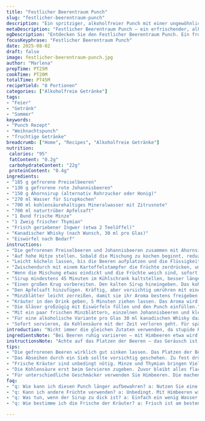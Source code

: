 ```yaml
---
title: "Festlicher Beerentraum Punch"
slug: "festlicher-beerentraum-punch"
description: "Ein spritziger, alkoholfreier Punch mit einer ungewöhnlichen Kombination aus gefrorenen Preiselbeeren und roten Johannisbeeren, verfeinert mit Ahornsirup und Ingwer. Kohlensäure sorgt für leichte Frische, während frische Kräuter nicht nur dekorieren, sondern ihre Aromen in das Getränk abgeben. Optional ein Schuss kanadischer Whisky für Erwachsene. Perfekt für Feiertage, wenn man was Fruchtig-Säuerliches will, das nicht zu süß wirkt und Temperaturtipps zum Kühlen und Servieren beinhaltet."
metaDescription: "Festlicher Beerentraum Punch – ein erfrischender, alkoholfreier Punch mit Preiselbeeren und Ingwer, perfekt für feierliche Anlässe und geselliges Beisammensein."
ogDescription: "Entdecken Sie den Festlicher Beerentraum Punch. Ein fruchtiger Genuss mit Preiselbeeren, Johannisbeeren und einem Hauch von Ingwer."
focusKeyphrase: "Festlicher Beerentraum Punch"
date: 2025-08-02
draft: false
image: festlicher-beerentraum-punch.jpg
author: "Marlena"
prepTime: PT25M
cookTime: PT20M
totalTime: PT45M
recipeYield: "8 Portionen"
categories: ["Alkoholfreie Getränke"]
tags:
- "Feier"
- "Getränk"
- "Sommer"
keywords:
- "Punch Rezept"
- "Weihnachtspunch"
- "fruchtige Getränke"
breadcrumb: ["Home", "Recipes", "Alkoholfreie Getränke"]
nutrition: 
 calories: "95"
 fatContent: "0.2g"
 carbohydrateContent: "22g"
 proteinContent: "0.4g"
ingredients:
- "185 g gefrorene Preiselbeeren"
- "130 g gefrorene rote Johannisbeeren"
- "150 g Ahornsirup (alternativ Rohrzucker oder Honig)"
- "270 ml Wasser für Sirupkochen"
- "700 ml kohlensäurehaltiges Mineralwasser mit Zitrusnote"
- "700 ml naturtrüber Apfelsaft"
- "1 Bund frische Minze"
- "1 Zweig frischer Thymian"
- "Frisch geriebener Ingwer (etwa 2 Teelöffel)"
- "Kanadischer Whisky (nach Wunsch, 30 ml pro Glas)"
- "Eiswürfel nach Bedarf"
instructions:
- "Die gefrorenen Preiselbeeren und Johannisbeeren zusammen mit Ahornsirup, Ingwer und 270 ml Wasser in einen kleinen Topf geben."
- "Auf hohe Hitze stellen. Sobald die Mischung zu kochen beginnt, reduziert die Hitze auf mittlere Stufe."
- "Leicht köcheln lassen, bis die Beeren aufplatzen und die Flüssigkeit sich rosa färbt. Das Geräusch des Platzen der Beeren ist ein guter Hinweis; dauert etwa 18 Minuten, je nach Herd."
- "Zwischendurch mit einem Kartoffelstampfer die Früchte zerdrücken, um den Saft besser zu extrahieren. Nicht übertreiben, damit sich nicht zu viele Kerne lösen."
- "Wenn die Mischung etwas eindickt und die Früchte weich sind, sofort vom Herd nehmen. Durch ein feines Sieb gießen, aber nicht zu stark pressen, sonst wird der Sirup trüb und bitter."
- "Sirup mindestens 45 Minuten im Kühlschrank kaltstellen, besser länger. Kalt muss er sein, sonst schluckt die Kohlensäure zu sehr die Frische."
- "Einen großen Krug vorbereiten. Den kalten Sirup hineingeben. Das kohlensäurehaltige Mineralwasser langsam eingießen, damit die Bläschen erhalten bleiben."
- "Den Apfelsaft hinzufügen. Kräftig, aber vorsichtig umrühren mit einem Holzlöffel – nicht schräg und auch nicht zu wild, Kohlensäure geht sonst verloren."
- "Minzblätter leicht zerreißen, damit sie ihr Aroma bestens freigeben. Ebenso die Thymianzweige."
- "Kräuter in den Drink geben, 5 Minuten ziehen lassen. Das Aroma wird dezent, nicht dominant. Sofort die Zweige entfernen, sonst wird der Punch bitter."
- "Die Gläser großzügig mit Eiswürfeln füllen und den Punch einfüllen."
- "Mit ein paar frischen Minzblättern, einzelnen Johannisbeeren und kleinen Zweigen Thymian garnieren."
- "Für eine alkoholische Variante pro Glas 30 ml kanadischen Whisky dazugeben. Nicht in den Krug mischen, um die Option offen zu halten."
- "Sofort servieren, da Kohlensäure mit der Zeit verloren geht. Für spätere Verwendung Eis im Glas weglassen, sonst wird der Punch zu verwässert."
introduction: "Nicht immer die gleichen Zutaten verwenden, da stupide Rezepte langweilig sind. Preiselbeeren sind eine fantastische Alternative zu klassischen Cranberries, bringen mehr Säure und weniger überzuckert. Rote Johannisbeeren bringen eine schöne Textur und Farbe, habe ich oft eingesetzt, danach sieht das Getränk nicht so eintönig aus. Ingwer habe ich hinzugefügt, weil die Würze Wärme bringt und gegen den kalten Winter anarbeitet, habe ich aus einer spontanen Laune heraus gemacht. Die Kohlensäure mit Zitronennote habe ich gewählt statt gewöhnlichem Soda, das bringt eine leichte Frische. Ahornsirup anstelle von Rohzucker ist nicht nur leichter beim Magen, sondern ergibt auch eine angenehm herbe Süße, passt sehr gut zu den herben Beeren. Als Kräuter empfehle ich Minze, die immer wirkt, und Thymian für das würzige Unterholz, Rosmarin habe ich weggelassen, da er schnell zu dominant wird. Die Kräuter wirklich nur kurz ziehen lassen, sonst wird es schnell bitter und schwer zu trinken. Wer nicht alkoholisch will, braucht trotzdem das würzige Aroma – Whisky dazu? Fein, aber getrennt servieren, sonst verlieren Unentschlossene den Spaß."
ingredientsNote: "Bei Beeren ruhig variieren – mit Himbeeren etwa wird es süßer, mit schwarzen Johannisbeeren spritziger. Gefrorene sind ein Muss, da frisch ab Oktober kaum zu kriegen. Sollte Ahornsirup nicht da sein, eignet sich leichter Honig oder Rohrzucker; letzterer wird aber nicht so geschmeidig auflösen, darauf achten, dass der Sirup länger köchelt oder gut gerührt wird. Ingwer frisch reiben, nicht als Pulver, sonst schmeckt es muffig. Mineralwasser mit Zitrusnote bitte erst beim Anrichten dazumischen, sonst verliert es Schonung und Geschmack. Apfelsaft möglichst naturtrüb, klarer Apfelsaft wirkt fade und ohne Charakter. Kräuter frisch kaufen, am besten am selben Tag verwendet. Eiswürfel selbst machen aus gefiltertem Wasser, gerade bei Gastgebern merkt man den Unterschied. Für Whisky darf es gern eine milde, nicht zu torfige Sorte sein – ideal ein kanadischer Rye. Alternative: Gin mit Kräutern, aber dann anders würzen. Das Ganze funktioniert auch gut in einer Thermoskanne, wenn Gäste kommen und der Punch langsam schlürft, nicht warm stehen lassen."
instructionsNote: "Achte auf das Platzen der Beeren – das Geräusch ist ein sicheres Zeichen für den richtigen Augenblick. Keine Hektik beim Kochen, lässt die Früchte besser ihre Säfte freigeben, sonst bleibt alles zu trocken und fade. Das Passieren über das Sieb ist der Knackpunkt, nicht drücken, nur leicht Unterstützung geben, damit keine bitteren Rückstände mitkommen. Die Mischung abkühlen lassen, sonst verfliegt die Prickel-Textur in den nächsten Schritten. Die Kräuter wirklich nur kurz ziehen lassen; ich habe beim ersten Mal zu lange gewartet, Ergebnis war gerbsäurebetont. Eis unbedingt erst im Glas – im Pitcher verdünnt es zu stark und schmeckt verwässert. Rühren ja, aber vorsichtig; Kohlensäure ist zickig. Zum Servieren darauf achten, dass die Eiswürfel nicht zu schmelzen beginnen, schnell trinken oder nachgießen. Für den alkoholfreien Genuss die Option offenhalten, Gin oder Whisky separat anbieten. Das macht den Unterschied zu langweiligen Standardpunches aus. Erfahrung zeigt: Triple-Komponenten (Sirup, Kohlensäure, Saft) erst kurz vor Einsatz mischen, sonst wird es matschig oder der Kohlensäurekick fehlt."
tips:
- "Die gefrorenen Beeren wirklich gut sinken lassen. Das Platzen der Beeren zeigt an, dass sie bereit sind. Warten auf das Geräusch, ist wichtig. Bei zu wenig Hitze geschieht nichts."
- "Das Abseihen durch ein Sieb sollte vorsichtig geschehen. Zu fest drücken führt zu trüben Sirup. Belassen Sie einige Stücke für Textur. Sie geben etwas Körper und Aroma."
- "Frische Kräuter sind unbedingt nötig. Minze und Thymian bringen Vielfalt; für andere Kräuter: Rosmarin wird rasch zu dominant. Dann lieber weniger verwenden."
- "Die Kohlensäure erst beim Servieren zugeben. Zuvor bleibt alles flach und verloren im Geschmack. Eiswürfel müssen später hinzugefügt werden, sonst verwässert der Drink."
- "Für unterschiedliche Geschmäcker verwenden Sie Himbeeren. Die machen den Punch süßer. Eine Mischung bringt sowohl Süße als auch Säure ins Spiel; optimieren Sie die Balance."
faq:
- "q: Wie kann ich diesen Punch länger aufbewahren? a: Nutzen Sie eine Thermoskanne. Halten Sie alle Zutaten getrennt, um Verflachung zu vermeiden. Sirup separat lagern."
- "q: Kann ich andere Früchte verwenden? a: Unbedingt. Mit Himbeeren wird es süßer. Schwarze Johannisbeeren geben eine spritzigere Note. Frische Beeren? Schwierig im Winter."
- "q: Was tun, wenn der Sirup zu dick ist? a: Einfach ein wenig Wasser hinzufügen. Vorsichtig, nicht zu viel. Das Aroma darf nicht verloren gehen. Leichte Texturen sind gefragt."
- "q: Wie bestimme ich die Frische der Kräuter? a: Frisch ist am besten. Prüfen Sie die Blätter, ob sie saftig sind. Trocken ist ungenießbar. Am besten gleich am Tag der Verwendung kaufen."

---
```


